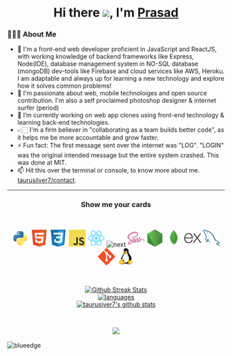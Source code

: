 <h1 align="center">Hi there <img src="https://raw.githubusercontent.com/iampavangandhi/iampavangandhi/master/gifs/Hi.gif" width="30px">, I'm  <a href="https://taurusilver7.github.io/profile/">Prasad</a></h1>

<h3> 👨🏻‍💻 About Me </h3>

- 📍  I'm a front-end web developer proficient in JavaScript and ReactJS,
    with working knowledge of backend frameworks like Express, Node(IDE), database management system in NO-SQL database (mongoDB)
    dev-tools like Firebase and cloud services like AWS, Heroku.
    I am adaptable and always up for learning a new technology and explore how it solves common problems!
- 🔭 I'm passionate about web, mobile technoloiges and open source contribution. I'm also a self proclaimed photoshop designer & internet surfer (period)
- 🌱 I’m currently working on web app clones using front-end technology & learning back-end technologies. 
- 👉🏻 I'm a firm believer in "collaborating as a team builds better code", as it helps me be more accountable and grow faster. 
- ⚡ Fun fact: The first message sent over the internet was "LOG". "LOGIN" was the original intended message but the entire system crashed. This was done at MIT.
- 📫 Hit this over the terminal or console, to know more about me. [taurusilver7/contact](https://taurusilver7.github.io/portfolio/#contact).

<hr>
<h3 align="center">Show me your cards</h3>
<br>

<p align="center">
<img src=https://raw.githubusercontent.com/devicons/devicon/master/icons/python/python-original.svg alt=python width="40" height="40"/>
<img src=https://raw.githubusercontent.com/devicons/devicon/master/icons/html5/html5-original.svg alt=html5 width="40" height="40"/>
<img src=https://raw.githubusercontent.com/devicons/devicon/master/icons/css3/css3-original.svg alt=css3 width="40" height="40"/>
<img src=https://raw.githubusercontent.com/devicons/devicon/master/icons/javascript/javascript-original.svg alt=javascript width="40" height="40"/>
<img src=https://raw.githubusercontent.com/devicons/devicon/master/icons/react/react-original.svg alt=react width="40" height="40"/>
<img src=https://user-images.githubusercontent.com/48161361/112209699-0708fd00-8c1a-11eb-92c6-d7946cabde2a.png alt=next width="40" height="40"/>
<img src=https://raw.githubusercontent.com/devicons/devicon/master/icons/sass/sass-original.svg alt=sass width="40" height="40"/>
<img src=https://raw.githubusercontent.com/devicons/devicon/master/icons/nodejs/nodejs-original.svg alt=nodejs width="40" height="40"/>
<img src=https://raw.githubusercontent.com/devicons/devicon/master/icons/mongodb/mongodb-original.svg alt=mongodb width="40" height="40"/>
<img src=https://raw.githubusercontent.com/devicons/devicon/master/icons/express/express-original.svg alt=express width="40" height="40"/>
<img src=https://raw.githubusercontent.com/devicons/devicon/master/icons/mysql/mysql-original.svg alt=express width="40" height="40"/>
<img src=https://raw.githubusercontent.com/devicons/devicon/master/icons/git/git-original.svg alt=git width="40" height="40"/>
<img src=https://raw.githubusercontent.com/devicons/devicon/master/icons/linux/linux-original.svg alt=linux width="40" height="40"/>
</p>
<br/>
<p align="center">
    <a href="https://github.com/taurusilver7">
        <img  width="500" alt="Github Streak Stats" src="https://github-readme-streak-stats.herokuapp.com/?user=taurusilver7&theme=tokyonight&show_icons=true" >
    </a>
    <br/>
    <a href="https://github.com/taurusilver7">
        <img width="500" alt="languages" src="https://github-readme-stats.vercel.app/api/top-langs/?username=taurusilver7&layout=compact&theme=tokyonight&langs_count=6">
    </a>
    <br/>
    <a href="https://github.com/taurusilver7">
        <img width="500" alt="taurusiver7's github stats" src="https://github-readme-stats.vercel.app/api?username=taurusilver7&show_icons=true&title_color=ffffff&icon_color=bb2acf&text_color=daf7dc&bg_color=151515" >
    </a>
</p>
<br/>
<p align="center">
    <img width="500" src="https://github-readme-quotes.herokuapp.com/quote?theme=onedark&animation=default&layout=default" />
</p>

<p align="center"><p align="left"> <img src="https://komarev.com/ghpvc/?username=taurusilver7" alt="blueedge"/> </p>  </p>
